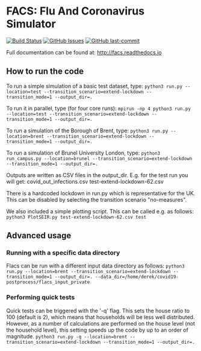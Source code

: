 # FACS: Flu And Coronavirus Simulator

[![Build Status](https://travis-ci.com/djgroen/facs.svg?branch=master)](https://travis-ci.com/djgroen/facs)
[![GitHub Issues](https://img.shields.io/github/issues/djgroen/facs.svg)](https://github.com/djgroen/facs/issues)
[![GitHub last-commit](https://img.shields.io/github/last-commit/djgroen/facs.svg)](https://github.com/djgroen/facs/commits/master)


Full documentation can be found at: http://facs.readthedocs.io

## How to run the code
To run a simple simulation of a basic test dataset, type:
`python3 run.py --location=test --transition_scenario=extend-lockdown --transition_mode=1 --output_dir=.`

To run it in parallel, type (for four core runs):
`mpirun -np 4 python3 run.py --location=test --transition_scenario=extend-lockdown --transition_mode=1 --output_dir=.`

To run a simulation of the Borough of Brent, type:
`python3 run.py --location=brent --transition_scenario=extend-lockdown --transition_mode=1 --output_dir=.`

To run a simulation of Brunel University London, type:
`python3 run_campus.py --location=brunel --transition_scenario=extend-lockdown --transition_mode=1 --output_dir=.`

Outputs are written as CSV files in the output\_dir. E.g. for the test run you will get:
covid\_out\_infections.csv
test-extend-lockdown-62.csv

There is a hardcoded lockdown in run.py which is representative for the UK. This can be disabled by selecting the transition scenario "no-measures".

We also included a simple plotting script. This can be called e.g. as follows:
`python3 PlotSEIR.py test-extend-lockdown-62.csv test`

## Advanced usage

### Running with a specific data directory
Flacs can be run with a different input data directory as follows:
`python3 run.py --location=brent --transition_scenario=extend-lockdown --transition_mode=1 --output_dir=. --data_dir=/home/derek/covid19-postprocess/flacs_input_private`

### Performing quick tests
Quick tests can be triggered with the '-q' flag. This sets the house ratio to 100 (default is 2), which means that households will be less well distributed.
However, as a number of calculations are performed on the house level (not the household level), this setting speeds up the code by up to an order of magnitude.
`python3 run.py -q --location=brent --transition_scenario=extend-lockdown --transition_mode=1 --output_dir=.`

